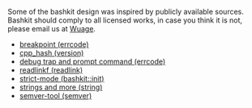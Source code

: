 Some of the bashkit design was inspired by publicly available sources.
Bashkit should comply to all licensed works, in case you think it is 
not, please email us at [Wuage](mailto:bashkit@wuage.org?subject=[Bashkit]%20Licenced%20work%20compliance).

* [breakpoint (errcode)](https://selivan.github.io/2022/05/21/bash-debug.html)
* [cpp_hash (version)](https://cseweb.ucsd.edu/~kube/cls/100/Lectures/lec16/lec16-16.html)
* [debug trap and prompt command (errcode)](https://jichu4n.com/posts/debug-trap-and-prompt_command-in-bash/)
* [readlinkf (readlink)](https://github.com/ko1nksm/readlinkf/blob/master/test.sh)
* [strict-mode (bashkit::init)](http://redsymbol.net/articles/unofficial-bash-strict-mode/)
* [strings and more (string)](https://github.com/dylanaraps/pure-bash-bible)
* [semver-tool (semver)](https://github.com/fsaintjacques/semver-tool)

